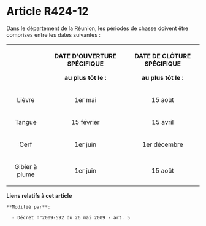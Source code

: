 # Article R424-12

Dans le département de la Réunion, les périodes de chasse doivent être comprises entre les dates suivantes :

<table>
  <tbody>
    <tr>
      <th>

</th>
      <th>

DATE D'OUVERTURE SPÉCIFIQUE 

au plus tôt le : 

</th>
      <th>

DATE DE CLÔTURE SPÉCIFIQUE 

au plus tôt le : 

</th>
    </tr>
    <tr>
      <td align="center">

Lièvre 

</td>
      <td align="center">

1er mai 

</td>
      <td align="center">

15 août 

</td>
    </tr>
    <tr>
      <td align="center">

Tangue 

</td>
      <td align="center">

15 février 

</td>
      <td align="center">

15 avril 

</td>
    </tr>
    <tr>
      <td align="center">

Cerf 

</td>
      <td align="center">

1er juin 

</td>
      <td align="center">

1er décembre 

</td>
    </tr>
    <tr>
      <td align="center">

Gibier à plume 

</td>
      <td align="center">

1er juin 

</td>
      <td align="center">

15 août

</td>
    </tr>
  </tbody>
</table>

**Liens relatifs à cet article**

	**Modifié par**:

	  - Décret n°2009-592 du 26 mai 2009 - art. 5
